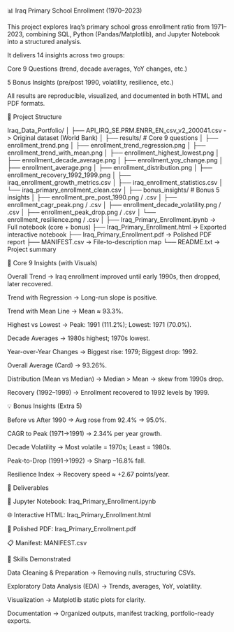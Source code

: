📊 Iraq Primary School Enrollment (1970–2023)

This project explores Iraq’s primary school gross enrollment ratio from 1971–2023, combining SQL, Python (Pandas/Matplotlib), and Jupyter Notebook into a structured analysis.

It delivers 14 insights across two groups:

Core 9 Questions (trend, decade averages, YoY changes, etc.)

5 Bonus Insights (pre/post 1990, volatility, resilience, etc.)

All results are reproducible, visualized, and documented in both HTML and PDF formats.

📂 Project Structure

Iraq_Data_Portfolio/
│
├── API_IRQ_SE.PRM.ENRR_EN_csv_v2_200041.csv -> Original dataset (World Bank)
│
├── results/                # Core 9 questions
│   ├── enrollment_trend.png
│   ├── enrollment_trend_regression.png
│   ├── enrollment_trend_with_mean.png
│   ├── enrollment_highest_lowest.png
│   ├── enrollment_decade_average.png
│   ├── enrollment_yoy_change.png
│   ├── enrollment_average.png
│   ├── enrollment_distribution.png
│   ├── enrollment_recovery_1992_1999.png
│   ├── iraq_enrollment_growth_metrics.csv
│   ├── iraq_enrollment_statistics.csv
│   └── iraq_primary_enrollment_clean.csv
│
├── bonus_insights/ # Bonus 5 insights
│   ├── enrollment_pre_post_1990.png / .csv
│   ├── enrollment_cagr_peak.png / .csv
│   ├── enrollment_decade_volatility.png / .csv
│   ├── enrollment_peak_drop.png / .csv
│   └── enrollment_resilience.png / .csv
│
├── Iraq_Primary_Enrollment.ipynb -> Full notebook (core + bonus)
├── Iraq_Primary_Enrollment.html -> Exported interactive notebook
├── Iraq_Primary_Enrollment.pdf -> Polished PDF report
├── MANIFEST.csv -> File-to-description map
└── README.txt -> Project summary

🔎 Core 9 Insights (with Visuals)

Overall Trend → Iraq enrollment improved until early 1990s, then dropped, later recovered.

Trend with Regression → Long-run slope is positive.

Trend with Mean Line → Mean ≈ 93.3%.

Highest vs Lowest → Peak: 1991 (111.2%); Lowest: 1971 (70.0%).

Decade Averages → 1980s highest; 1970s lowest.

Year-over-Year Changes → Biggest rise: 1979; Biggest drop: 1992.

Overall Average (Card) → 93.26%.

Distribution (Mean vs Median) → Median > Mean → skew from 1990s drop.

Recovery (1992–1999) → Enrollment recovered to 1992 levels by 1999.

💡 Bonus Insights (Extra 5)

Before vs After 1990 → Avg rose from 92.4% → 95.0%.

CAGR to Peak (1971→1991) → 2.34% per year growth.

Decade Volatility → Most volatile = 1970s; Least = 1980s.

Peak-to-Drop (1991→1992) → Sharp –16.8% fall.

Resilience Index → Recovery speed ≈ +2.67 points/year.

📑 Deliverables

📓 Jupyter Notebook: Iraq_Primary_Enrollment.ipynb

🌐 Interactive HTML: Iraq_Primary_Enrollment.html

📄 Polished PDF: Iraq_Primary_Enrollment.pdf

📋 Manifest: MANIFEST.csv

🚀 Skills Demonstrated

Data Cleaning & Preparation → Removing nulls, structuring CSVs.

Exploratory Data Analysis (EDA) → Trends, averages, YoY, volatility.

Visualization → Matplotlib static plots for clarity.

Documentation → Organized outputs, manifest tracking, portfolio-ready exports.
